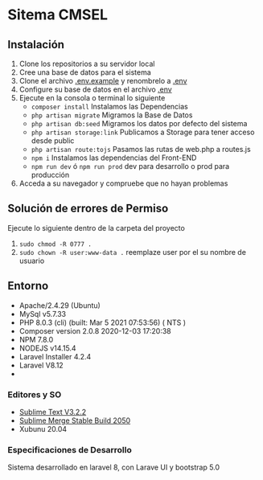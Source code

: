 # Sitema CMSEL #

## Instalación ##
1. Clone los repositorios a su servidor local
2. Cree una base de datos para el sistema
3. Clone el archivo <u>.env.example</u> y renombrelo a <u>.env</u>
4. Configure su base de datos en el archivo <u>.env</u>
5. Ejecute en la consola o terminal lo siguiente
	- `composer install` Instalamos las Dependencias
	- `php artisan migrate` Migramos la Base de Datos
	- `php artisan db:seed` Migramos los datos por defecto del sistema
	- `php artisan storage:link` Publicamos a Storage para tener acceso desde public
	- `php artisan route:tojs` Pasamos las rutas de web.php a routes.js
	- `npm i` Instalamos las dependencias del Front-END
	- `npm run dev` ó `npm run prod` dev para desarrollo o prod para producción
6. Acceda a su navegador y compruebe que no hayan problemas

## Solución de errores de Permiso ##

Ejecute lo siguiente dentro de la carpeta del proyecto

1. `sudo chmod -R 0777 .`
2. `sudo chown -R user:www-data .` reemplaze user por el su nombre de usuario

## Entorno ##

- Apache/2.4.29 (Ubuntu)
- MySql v5.7.33
- PHP 8.0.3 (cli) (built: Mar  5 2021 07:53:56) ( NTS )
- Composer version 2.0.8 2020-12-03 17:20:38
- NPM 7.8.0
- NODEJS v14.15.4
- Laravel Installer 4.2.4
- Laravel V8.12
-
### Editores y SO ###

* [Sublime Text V3.2.2](https://www.sublimetext.com/3)
* [Sublime Merge Stable Build 2050](https://sublimemerge.com)
* Xubunu 20.04

### Especificaciones de Desarrollo ###
Sistema desarrollado en laravel 8, con Larave UI y bootstrap 5.0
